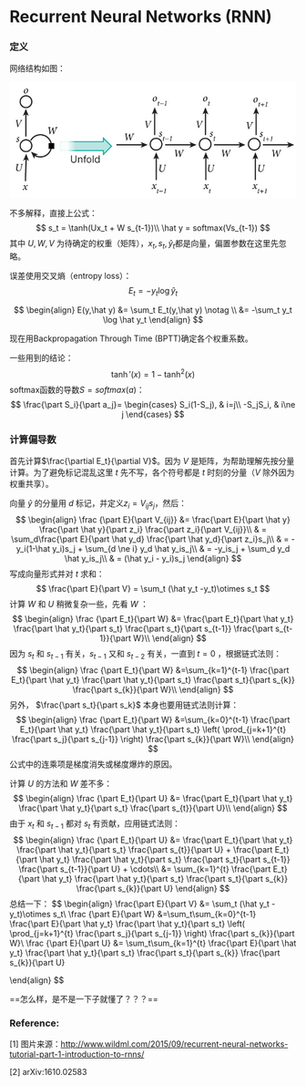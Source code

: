 # Recurrent Neural Networks (RNN)

### 定义

网络结构如图：

![.](./image_storage/rnn_1.jpg)



不多解释，直接上公式：
$$
s_t = \tanh(Ux_t + W s_{t-1})\\
\hat y = softmax(Vs_{t-1})
$$
其中 $U, W, V$ 为待确定的权重（矩阵），$x_t, s_t, \hat y_t$都是向量，偏置参数在这里先忽略。

误差使用交叉熵（entropy loss）：
$$
E_t = -y_t \log{\hat {y}_t}
$$

$$
\begin{align}
E(y,\hat y) &= \sum_t E_t(y,\hat y) \notag \\
&= -\sum_t y_t \log \hat y_t
\end{align}
$$

现在用Backpropagation Through Time (BPTT)确定各个权重系数。

一些用到的结论：
$$
\tanh'(x) = 1-\tanh^2(x)
$$
softmax函数的导数$S=softmax(a)$：
$$
\frac{\part S_i}{\part a_j}=
\begin{cases}
S_i(1-S_j), & i=j\\
-S_jS_i, & i\ne j
\end{cases}
$$

### 计算偏导数

首先计算$\frac{\partial E_t}{\partial V}$。因为 $V$ 是矩阵，为帮助理解先按分量计算。为了避免标记混乱这里 $t$ 先不写，各个符号都是 $t$ 时刻的分量（$V$ 除外因为权重共享）。

向量 $\hat y$ 的分量用 $d$ 标记，并定义$z_i=V_{ij}s_j$，然后：
$$
\begin{align}
\frac {\part E}{\part V_{ij}} &=
	\frac{\part E}{\part \hat y}
	\frac{\part \hat y}{\part z_i}
	\frac{\part z_i}{\part V_{ij}}\\
& = \sum_d\frac{\part E}{\part \hat y_d}
	\frac{\part \hat y_d}{\part z_i}s_j\\
& = -y_i(1-\hat y_i)s_j + \sum_{d \ne i} y_d \hat y_is_j\\
& = -y_is_j + \sum_d y_d \hat y_is_j\\
& = (\hat y_i - y_i)s_j
\end{align}
$$
写成向量形式并对 $t$ 求和：
$$
\frac{\part E}{\part V} = \sum_t (\hat y_t -y_t)\otimes s_t
$$
计算 $W$ 和 $U$ 稍微复杂一些，先看 $W$ ：
$$
\begin{align}
\frac {\part E_t}{\part W} &=
	\frac{\part E_t}{\part \hat y_t}
	\frac{\part \hat y_t}{\part s_t}
	\frac{\part s_t}{\part s_{t-1}}
	\frac{\part s_{t-1}}{\part W}\\
\end{align}
$$
因为 $s_t$ 和 $s_{t-1}$ 有关，$s_{t-1}$ 又和 $s_{t-2}$ 有关，一直到 $t=0$ ，根据链式法则：
$$
\begin{align}
\frac {\part E_t}{\part W} &=\sum_{k=1}^{t-1}
	\frac{\part E_t}{\part \hat y_t}
	\frac{\part \hat y_t}{\part s_t}
	\frac{\part s_t}{\part s_{k}}
	\frac{\part s_{k}}{\part W}\\
\end{align}
$$
另外， $\frac{\part s_t}{\part s_k}$ 本身也要用链式法则计算：
$$
\begin{align}
\frac {\part E_t}{\part W} &=\sum_{k=0}^{t-1}
	\frac{\part E_t}{\part \hat y_t}
	\frac{\part \hat y_t}{\part s_t}
	\left( \prod_{j=k+1}^{t} \frac{\part s_j}{\part s_{j-1}} \right)
	\frac{\part s_{k}}{\part W}\\
\end{align}
$$
公式中的连乘项是梯度消失或梯度爆炸的原因。

计算 $U$ 的方法和 $W$ 差不多：
$$
\begin{align}
\frac {\part E_t}{\part U} &=
	\frac{\part E_t}{\part \hat y_t}
	\frac{\part \hat y_t}{\part s_t}
	\frac{\part s_{t}}{\part U}\\
\end{align}
$$
由于 $x_t$ 和 $s_{t-1}$ 都对 $s_t$ 有贡献，应用链式法则：
$$
\begin{align}
\frac {\part E_t}{\part U} &=
	\frac{\part E_t}{\part \hat y_t}
	\frac{\part \hat y_t}{\part s_t}
	\frac{\part s_{t}}{\part U}
	+
	\frac{\part E_t}{\part \hat y_t}
	\frac{\part \hat y_t}{\part s_t}
	\frac{\part s_t}{\part s_{t-1}}
	\frac{\part s_{t-1}}{\part U}
	+ \cdots\\
	&= \sum_{k=1}^{t}
	\frac{\part E_t}{\part \hat y_t}
	\frac{\part \hat y_t}{\part s_t}
	\frac{\part s_t}{\part s_{k}}
	\frac{\part s_{k}}{\part U}
\end{align}
$$
总结一下：
$$
\begin{align}
\frac{\part E}{\part V} &= \sum_t (\hat y_t -y_t)\otimes s_t\\
\frac {\part E}{\part W} &=\sum_t\sum_{k=0}^{t-1}
	\frac{\part E}{\part \hat y_t}
	\frac{\part \hat y_t}{\part s_t}
	\left( \prod_{j=k+1}^{t} \frac{\part s_j}{\part s_{j-1}} \right)
	\frac{\part s_{k}}{\part W}\\
\frac {\part E}{\part U} &= \sum_t\sum_{k=1}^{t}
	\frac{\part E}{\part \hat y_t}
	\frac{\part \hat y_t}{\part s_t}
	\frac{\part s_t}{\part s_{k}}
	\frac{\part s_{k}}{\part U}
	
\end{align}
$$


==怎么样，是不是一下子就懂了？？？==

### Reference:

[1] 图片来源：http://www.wildml.com/2015/09/recurrent-neural-networks-tutorial-part-1-introduction-to-rnns/

[2] arXiv:1610.02583



